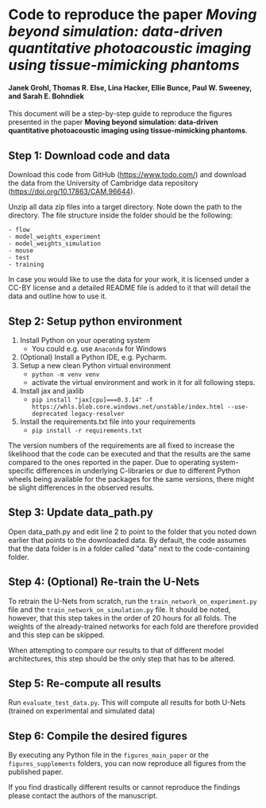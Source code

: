 # Code to reproduce the paper _Moving beyond simulation: data-driven quantitative photoacoustic imaging using tissue-mimicking phantoms_

#### Janek Grohl, Thomas R. Else, Lina Hacker, Ellie Bunce, Paul W. Sweeney, and Sarah E. Bohndiek

This document will be a step-by-step guide to reproduce the figures
presented in the paper **Moving beyond simulation: data-driven quantitative photoacoustic imaging using tissue-mimicking phantoms**.

## Step 1: Download code and data

Download this code from GitHub (https://www.todo.com/) and download the data from the 
University of Cambridge data repository (https://doi.org/10.17863/CAM.96644).

Unzip all data zip files into a target directory. Note down the path to the directory. The file structure
inside the folder should be the following:

    - flow
    - model_weights_experiment
    - model_weights_simulation
    - mouse
    - test
    - training

In case you would like to use the data for your work, it is licensed under a CC-BY license and
a detailed README file is added to it that will detail the data and outline how to use it.

## Step 2: Setup python environment

1. Install Python on your operating system
   - You could e.g. use `Anaconda` for Windows
2. (Optional) Install a Python IDE, e.g. Pycharm.
3. Setup a new clean Python virtual environment
   - `python -m venv venv`
   - activate the virtual environment and work in it for all following steps.
4. Install jax and jaxlib
   - `pip install "jax[cpu]===0.3.14" -f https://whls.blob.core.windows.net/unstable/index.html --use-deprecated legacy-resolver`
5. Install the requirements.txt file into your requirements
   - `pip install -r requirements.txt`

The version numbers of the requirements are all fixed to increase the likelihood that the code
can be executed and that the results are the same compared to the ones reported in the paper.
Due to operating system-specific differences in underlying C-libraries or due to different Python wheels
being available for the packages for the same versions, there might be slight differences in the observed
results.

## Step 3: Update data_path.py

Open data_path.py and edit line 2 to point to the folder that you noted down earlier that points to the 
downloaded data. By default, the code assumes that the data folder is in a folder called "data" next to the
code-containing folder.

## Step 4: (Optional) Re-train the U-Nets

To retrain the U-Nets from scratch, run the `train_network_on_experiment.py` file and the 
`train_network_on_simulation.py` file. It should be noted, however, that this step takes in the order of 
20 hours for all folds. The weights of the already-trained networks for each fold are therefore provided
and this step can be skipped.

When attempting to compare our results to that of different model architectures, this step should be the only
step that has to be altered.

## Step 5: Re-compute all results

Run `evaluate_test_data.py`. This will compute all results for both U-Nets (trained on experimental
and simulated data)

## Step 6: Compile the desired figures

By executing any Python file in the `figures_main_paper` or the `figures_supplements` folders, you can now
reproduce all figures from the published paper.

If you find drastically different results or cannot reproduce the findings please contact the authors of the
manuscript.
